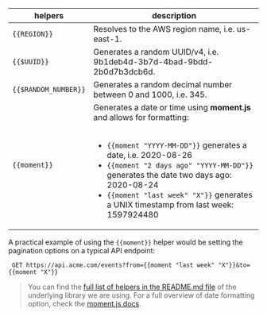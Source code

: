 | helpers              | description                                                                                                                                                                                                                                                                                                                                                                                                                        |
|----------------------|------------------------------------------------------------------------------------------------------------------------------------------------------------------------------------------------------------------------------------------------------------------------------------------------------------------------------------------------------------------------------------------------------------------------------------|
| `{{REGION}}`         | Resolves to the AWS region name, i.e. us-east-1.                                                                                                                                                                                                                                                                                                                                                                                 |
| `{{$UUID}}`          | Generates a random UUID/v4, i.e.  9b1deb4d-3b7d-4bad-9bdd-2b0d7b3dcb6d.                                                                                                                                                                                                                                                                                                                                                          |
| `{{$RANDOM_NUMBER}}` | Generates a random decimal number between 0 and 1000, i.e. 345.                                                                                                                                                                                                                                                                                                                                                                 |
| `{{moment}}`           | Generates a date or time using **moment.js** and allows for formatting:<br><br> <ul> <li>`{{moment "YYYY-MM-DD"}}` generates a date, i.e. 2020-08-26</li> <li>`{{moment "2 days ago" "YYYY-MM-DD"}}` generates the date two days ago: 2020-08-24</li> <li>`{{moment "last week" "X"}}` generates a UNIX timestamp from last week: 1597924480</li> </ul> |

A practical example of using the `{{moment}}` helper would be setting the pagination options on a typical API endpoint:

```
 GET https://api.acme.com/events?from={{moment "last week" "X"}}&to={{moment "X"}}
```

> You can find the [full list of helpers in the README.md file](https://github.com/checkly/handlebars) of the underlying library we are using.
For a full overview of date formatting option, check the [moment.js docs](https://momentjs.com/docs/#/displaying/format/).
